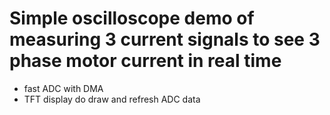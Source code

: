 # Simple oscilloscope demo of measuring 3 current signals to see 3 phase motor current in real time
- fast ADC with DMA
- TFT display do draw and refresh ADC data
